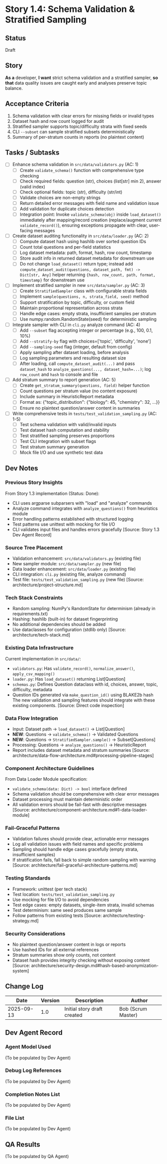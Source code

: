 # Story 1.4: Schema Validation & Stratified Sampling

## Status
Draft

## Story
**As a** developer,
**I want** strict schema validation and a stratified sampler,
**so that** data quality issues are caught early and analyses preserve topic balance.

## Acceptance Criteria
1. Schema validation with clear errors for missing fields or invalid types
2. Dataset hash and row count logged for audit
3. Stratified sampler supports topic/difficulty strata with fixed seeds
4. CLI `--subset` can sample stratified subsets deterministically
5. Summary of per-stratum counts in reports (no plaintext content)

## Tasks / Subtasks
- [ ] Enhance schema validation in `src/data/validators.py` (AC: 1)
  - [ ] Create `validate_schema()` function with comprehensive type checking
  - [ ] Check required fields: question (str), choices (list[str] min 2), answer (valid index)
  - [ ] Check optional fields: topic (str), difficulty (str/int)
  - [ ] Validate choices are non-empty strings
  - [ ] Return detailed error messages with field name and validation issue
  - [ ] Add validation for duplicate choices detection
  - [ ] Integration point: Invoke `validate_schema(obj)` inside `load_dataset()` immediately after mapping/record creation (replace/augment current `validate_record()`), ensuring exceptions propagate with clear, user-facing messages
- [ ] Create dataset auditing functionality in `src/data/loader.py` (AC: 2)
  - [ ] Compute dataset hash using hashlib over sorted question IDs
  - [ ] Count total questions and per-field statistics
  - [ ] Log dataset metadata: path, format, hash, row count, timestamp
  - [ ] Store audit info in returned dataset metadata for downstream use
  - [ ] Do not change `load_dataset()` return type; instead add `compute_dataset_audit(questions, dataset_path, fmt) -> Dict[str, Any]` helper returning `{hash, row_count, path, format, timestamp}` for downstream use
- [ ] Implement stratified sampler in new `src/data/sampler.py` (AC: 3)
  - [ ] Create `StratifiedSampler` class with configurable strata fields
  - [ ] Implement `sample(questions, n, strata_field, seed)` method
  - [ ] Support stratification by topic, difficulty, or custom field
  - [ ] Maintain proportional representation across strata
  - [ ] Handle edge cases: empty strata, insufficient samples per stratum
  - [ ] Use numpy.random.RandomState(seed) for deterministic sampling
- [ ] Integrate sampler with CLI in `cli.py` analyze command (AC: 4)
  - [ ] Add `--subset` flag accepting integer or percentage (e.g., 100, 0.1, 10%)
  - [ ] Add `--stratify-by` flag with choices=['topic', 'difficulty', 'none']
  - [ ] Add `--sampling-seed` flag (integer, default from config)
  - [ ] Apply sampling after dataset loading, before analysis
  - [ ] Log sampling parameters and resulting dataset size
  - [ ] After loading, call `compute_dataset_audit(...)` and pass `dataset_hash` to `analyze_questions(..., dataset_hash=...)`; log `row_count` and `hash` to console and file
- [ ] Add stratum summary to report generation (AC: 5)
  - [ ] Create `get_stratum_summary(questions, field)` helper function
  - [ ] Count questions per stratum value (no content exposure)
  - [ ] Include summary in HeuristicReport metadata
  - [ ] Format as: {"topic_distribution": {"biology": 45, "chemistry": 32, ...}}
  - [ ] Ensure no plaintext question/answer content in summaries
- [ ] Write comprehensive tests in `tests/test_validation_sampling.py` (AC: 1-5)
  - [ ] Test schema validation with valid/invalid inputs
  - [ ] Test dataset hash computation and stability
  - [ ] Test stratified sampling preserves proportions
  - [ ] Test CLI integration with subset flags
  - [ ] Test stratum summary generation
  - [ ] Mock file I/O and use synthetic test data

## Dev Notes

### Previous Story Insights
From Story 1.3 implementation (Status: Done):
- CLI uses argparse subparsers with "load" and "analyze" commands
- Analyze command integrates with `analyze_questions()` from heuristics module
- Error handling patterns established with structured logging
- Test patterns use unittest with mocking for file I/O
- CLI validates input files and handles errors gracefully
[Source: Story 1.3 Dev Agent Record]

### Source Tree Placement
- Validation enhancement: `src/data/validators.py` (existing file)
- New sampler module: `src/data/sampler.py` (new file)
- Data loader enhancement: `src/data/loader.py` (existing file)
- CLI integration: `cli.py` (existing file, analyze command)
- Test file: `tests/test_validation_sampling.py` (new file)
[Source: architecture/project-structure.md]

### Tech Stack Constraints
- Random sampling: NumPy's RandomState for determinism (already in requirements.txt)
- Hashing: hashlib (built-in) for dataset fingerprinting
- No additional dependencies should be added
- Use dataclasses for configuration (stdlib only)
[Source: architecture/tech-stack.md]

### Existing Data Infrastructure
Current implementation in `src/data/`:
- `validators.py`: Has `validate_record()`, `normalize_answer()`, `apply_csv_mapping()`
- `loader.py`: Has `load_dataset()` returning List[Question]
- `schemas.py`: Defines Question dataclass with id, choices, answer, topic, difficulty, metadata
- Question IDs generated via `make_question_id()` using BLAKE2b hash
The new validation and sampling features should integrate with these existing components.
[Source: Direct code inspection]

### Data Flow Integration
- Input: Dataset path → `load_dataset()` → List[Question]
- **NEW**: Questions → `validate_schema()` → Validated Questions
- **NEW**: Questions → `StratifiedSampler.sample()` → Subset[Questions]
- Processing: Questions → `analyze_questions()` → HeuristicReport
- Report includes dataset metadata and stratum summaries
[Source: architecture/data-flow-architecture.md#processing-pipeline-stages]

### Component Architecture Guidelines
From Data Loader Module specification:
- `validate_schema(data: Dict) -> bool` interface defined
- Schema validation should be comprehensive with clear error messages
- Dataset processing must maintain deterministic order
- All validation errors should be fail-fast with descriptive messages
[Source: architecture/component-architecture.md#1-data-loader-module]

### Fail-Graceful Patterns
- Validation failures should provide clear, actionable error messages
- Log all validation issues with field names and specific problems
- Sampling should handle edge cases gracefully (empty strata, insufficient samples)
- If stratification fails, fall back to simple random sampling with warning
[Source: architecture/fail-graceful-architecture-patterns.md]

### Testing Standards
- Framework: unittest (per tech stack)
- Test location: `tests/test_validation_sampling.py`
- Use mocking for file I/O to avoid dependencies
- Test edge cases: empty datasets, single-item strata, invalid schemas
- Test determinism: same seed produces same sample
- Follow patterns from existing tests
[Source: architecture/testing-strategy.md]

### Security Considerations
- No plaintext question/answer content in logs or reports
- Use hashed IDs for all external references
- Stratum summaries show only counts, not content
- Dataset hash provides integrity checking without exposing content
[Source: architecture/security-design.md#hash-based-anonymization-system]

## Change Log
| Date | Version | Description | Author |
|------|---------|-------------|--------|
| 2025-09-13 | 1.0 | Initial story draft created | Bob (Scrum Master) |

## Dev Agent Record

### Agent Model Used
(To be populated by Dev Agent)

### Debug Log References
(To be populated by Dev Agent)

### Completion Notes List
(To be populated by Dev Agent)

### File List
(To be populated by Dev Agent)

## QA Results
(To be populated by QA Agent)
